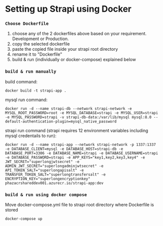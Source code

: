 # Setting up Strapi using Docker

### `Choose Dockerfile`

1. choose any of the 2 dockerfiles above based on your requirement. Development or Production.
2. copy the selected dockerfile
3. paste the copied file inside your strapi root directory
4. rename it to "Dockerfile"
5. build & run (individually or docker-compose) explained below

### `build & run manually`
build command:
```
docker build -t strapi-app .
```
mysql run command:
```
docker run -d --name strapi-db --network strapi-network -e MYSQL_ROOT_PASSWORD=root -e MYSQL_DATABASE=strapi -e MYSQL_USER=strapi -e MYSQL_PASSWORD=strapi -v strapi-db-data:/var/lib/mysql mysql:8.0 --default-authentication-plugin=mysql_native_password      
```
strapi run command (strapi requires 12 environment variables including mysql credentails to run):
```
docker run -d --name strapi-app --network strapi-network -p 1337:1337 -e DATABASE_CLIENT=mysql -e DATABASE_HOST=strapi-db -e DATABASE_PORT=3306 -e DATABASE_NAME=strapi -e DATABASE_USERNAME=strapi -e DATABASE_PASSWORD=strapi -e APP_KEYS="key1,key2,key3,key4" -e JWT_SECRET="superlongjwtsecret" -e ADMIN_JWT_SECRET="superlongadminjwtsecret" -e API_TOKEN_SALT="superlongapisalt" -e TRANSFER_TOKEN_SALT="superlongtransfersalt" -e ENCRYPTION_KEY="superlongencryptionkey" phazacrshareddev001.azurecr.io/strapi-app:dev
```

### `build & run using docker compose`
Move docker-compose.yml file to strapi root directory where Dockerfile is stored
```
docker-compose up
```
